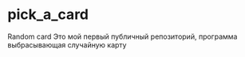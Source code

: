 # pick_a_card
Random card
Это мой первый публичный репозиторий, программа выбрасывающая случайную карту
